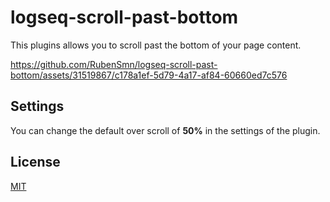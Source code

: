# logseq-scroll-past-bottom

This plugins allows you to scroll past the bottom of your page content.

https://github.com/RubenSmn/logseq-scroll-past-bottom/assets/31519867/c178a1ef-5d79-4a17-af84-60660ed7c576

## Settings

You can change the default over scroll of **50%** in the settings of the plugin.

## License

[MIT](./LICENSE)
